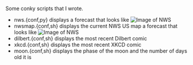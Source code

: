 Some conky scripts that I wrote.

* nws.{conf,py} displays a forecast that looks like ![Image of NWS](https://github.com/drsjb80/conky/NWS.png)
* nwsmap.{conf,sh} displays the current NWS US map  a forecast that looks like ![Image of NWS](https://github.com/drsjb80/conky/NWSMap.png)
* dilbert.{conf,sh} displays the most recent Dilbert comic
* xkcd.{conf,sh} displays the most recent XKCD comic
* moon.{conf,sh} displays the phase of the moon and the number of days old it is
